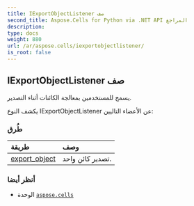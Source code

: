 ```yaml
---
title: IExportObjectListener صف
second_title: Aspose.Cells for Python via .NET API المراجع
description:
type: docs
weight: 880
url: /ar/aspose.cells/iexportobjectlistener/
is_root: false
---
```

##  IExportObjectListener صف
يسمح للمستخدمين بمعالجة الكائنات أثناء التصدير.



يكشف النوع IExportObjectListener عن الأعضاء التاليين:

###  طُرق
| طريقة| وصف|
| :- | :- |
| [export_object](/cells/python-net/ar/aspose.cells/iexportobjectlistener/export_object/#aspose.cells.ExportObjectEvent) | تصدير كائن واحد.|



###  أنظر أيضا
* الوحدة [`aspose.cells`](..)
